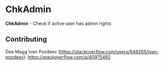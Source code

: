 # ChkAdmin

**ChkAdmin** - Check if active user has admin rights

## Contributing
Dee Magg
Ivan Pozdeev (https://stackoverflow.com/users/648265/ivan-pozdeev): https://stackoverflow.com/a/40975492
